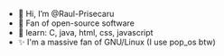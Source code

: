 - 👋 Hi, I’m @Raul-Prisecaru
- 👀 Fan of open-source software
- 🌱 learn: C, java, html, css, javascript
- ✨ I'm a massive fan of GNU/Linux (I use pop_os btw)



